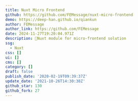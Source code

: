 ```yaml
---
title: Nuxt Micro Frontend
github: https://github.com/FEMessage/nuxt-micro-frontend
demo: https://deep-han.github.io/qiankun
author: FEMessage
author_link: https://github.com/FEMessage
date: 2024-11-27T19:20:04.971Z
description: 🎳Nuxt module for micro-frontend solution
ssg:
  - Nuxt
css: []
ui: []
cms: []
category: []
draft: false
publish_date: '2020-02-19T09:39:37Z'
update_date: '2021-10-26T14:30:38Z'
github_star: 130
github_fork: 27
---
```

